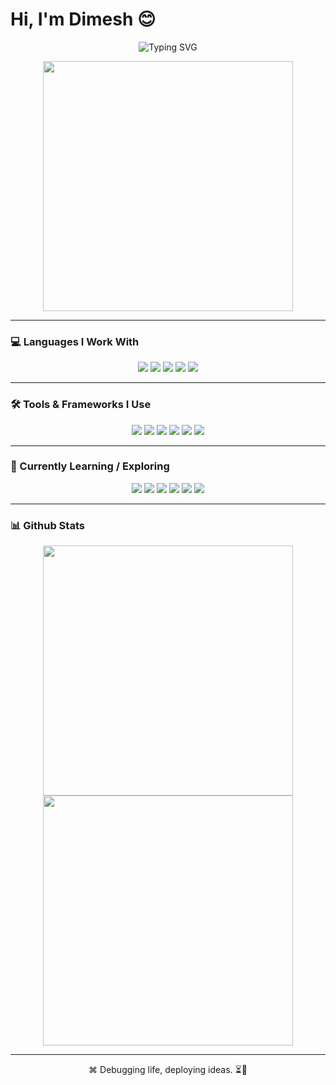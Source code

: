 # Hi, I'm Dimesh 😊

<p align="center">
  <img src="https://readme-typing-svg.demolab.com?font=Fira+Code&pause=1000&color=FCA311&center=true&vCenter=true&repeat=false&width=450&lines=Hi%2C+I%27m+Dimesh+%F0%9F%98%8A;Fuelled+by+curiosity%2C+driven+by+code+%E2%9A%99%EF%B8%8F%E2%9C%A8" alt="Typing SVG" />
</p>


<p align="center">
  <img src="![image](https://github.com/user-attachments/assets/b7ed0afb-9c32-4e13-ae4d-d590b577b855)
" width="400" />
</p>

---

### 💻 Languages I Work With

<p align="center">
  <img src="https://img.shields.io/badge/Python-3776AB?style=for-the-badge&logo=python&logoColor=white"/>
  <img src="https://img.shields.io/badge/Java-ED8B00?style=for-the-badge&logo=java&logoColor=white"/>
  <img src="https://img.shields.io/badge/JavaScript-F7DF1E?style=for-the-badge&logo=javascript&logoColor=black"/>
  <img src="https://img.shields.io/badge/HTML5-E34F26?style=for-the-badge&logo=html5&logoColor=white"/>
  <img src="https://img.shields.io/badge/CSS3-1572B6?style=for-the-badge&logo=css3&logoColor=white"/>
</p>

---

### 🛠️ Tools & Frameworks I Use

<p align="center">
  <img src="https://img.shields.io/badge/React-20232A?style=for-the-badge&logo=react&logoColor=61DAFB"/>
  <img src="https://img.shields.io/badge/MySQL-4479A1?style=for-the-badge&logo=mysql&logoColor=white"/>
  <img src="https://img.shields.io/badge/Matplotlib-11557C?style=for-the-badge&logo=matplotlib&logoColor=white"/>
  <img src="https://img.shields.io/badge/Numpy-013243?style=for-the-badge&logo=numpy&logoColor=white"/>
  <img src="https://img.shields.io/badge/Pandas-150458?style=for-the-badge&logo=pandas&logoColor=white"/>
  <img src="https://img.shields.io/badge/Jupyter-F37626?style=for-the-badge&logo=jupyter&logoColor=white"/>
</p>

---

### 🚀 Currently Learning / Exploring

<p align="center">
  <img src="https://img.shields.io/badge/TensorFlow-FF6F00?style=for-the-badge&logo=tensorflow&logoColor=white"/>
  <img src="https://img.shields.io/badge/Scikit--learn-F7931E?style=for-the-badge&logo=scikit-learn&logoColor=white"/>
  <img src="https://img.shields.io/badge/R-276DC3?style=for-the-badge&logo=r&logoColor=white"/>
  <img src="https://img.shields.io/badge/Google_Cloud-4285F4?style=for-the-badge&logo=google-cloud&logoColor=white"/>
  <img src="https://img.shields.io/badge/Azure-0078D4?style=for-the-badge&logo=microsoft-azure&logoColor=white"/>
  <img src="https://img.shields.io/badge/Neo4j-008CC1?style=for-the-badge&logo=neo4j&logoColor=white"/>
</p>

---

### 📊 Github Stats

<p align="center">
  <img src="https://github-readme-stats.vercel.app/api?username=dimesh-dev&show_icons=true&theme=radical&hide=stars&count_private=true" width="400" />
  <img src="https://github-readme-streak-stats.herokuapp.com?user=dimesh-dev&theme=radical&hide_border=true&date_format=M%20j%5B%2C%20Y%5D" width="400" />
</p>

---

<p align="center">
  ⌘ Debugging life, deploying ideas. ⏳🧬
</p>
